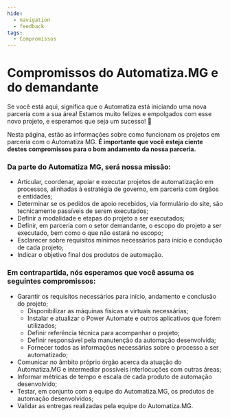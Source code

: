 ```yaml
---
hide:
  - navigation
  - feedback
tags:
  - Compromissos
---
```


# __Compromissos do Automatiza.MG e do demandante__

Se você está aqui, significa que o Automatiza está iniciando uma nova parceria com a sua área! Estamos muito felizes e empolgados com esse novo projeto, e esperamos que seja um sucesso! :rocket:

Nesta página, estão as informações sobre como funcionam os projetos em parceria com o Automatiza MG. __É importante que você esteja ciente destes compromissos para o bom andamento da nossa parceria.__

### Da parte do Automatiza MG, será nossa missão:
- Articular, coordenar, apoiar e executar projetos de automatização em processos, alinhadas à estratégia de governo, em parceria com órgãos e entidades;
- Determinar se os pedidos de apoio recebidos, via formulário do site, são tecnicamente passíveis de serem executados;
- Definir a modalidade e etapas do projeto a ser executados;
- Definir, em parceria com o setor demandante, o escopo do projeto a ser executado, bem como o que não estará no escopo;
- Esclarecer sobre requisitos mínimos necessários para início e condução de cada projeto;
- Indicar o objetivo final dos produtos de automação.

### Em contrapartida, nós esperamos que você assuma os seguintes compromissos:
- Garantir os requisitos necessários para início, andamento e conclusão do projeto;
     - Disponibilizar as máquinas físicas e virtuais necessárias;
     - Instalar e atualizar o Power Automate e outros aplicativos que forem utilizados;
     - Definir referência técnica para acompanhar o projeto;
     - Definir responsável pela manutenção da automação desenvolvida;
     - Fornecer todos as informações necessárias sobre o processo a ser automatizado;
- Comunicar no âmbito próprio órgão acerca da atuação do Automatiza.MG e intermediar possíveis interlocuções com outras áreas;
- Informar métricas de tempo e escala de cada produto de automação desenvolvido;
- Testar, em conjunto com a equipe do Automatiza.MG, os produtos de automação desenvolvidos;
- Validar as entregas realizadas pela equipe do Automatiza.MG.
